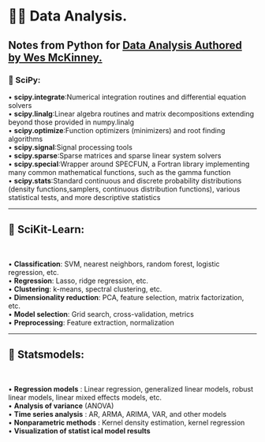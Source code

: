 # ✊🏿 Data Analysis.
Notes from Python for [Data Analysis Authored by Wes McKinney.](https://github.com/wesm/pydata-book)
-------------------
### 🔬 SciPy:

• **scipy.integrate**:Numerical integration routines and differential equation solvers<br>
• **scipy.linalg**:Linear algebra routines and matrix decompositions extending beyond those provided in numpy.linalg<br>
• **scipy.optimize**:Function optimizers (minimizers) and root finding algorithms<br>
• **scipy.signal**:Signal processing tools<br>
• **scipy.sparse**:Sparse matrices and sparse linear system solvers<br>
• **scipy.special**:Wrapper around SPECFUN, a Fortran library implementing many common mathematical functions, such as the gamma function<br>
• **scipy.stats**:Standard continuous and discrete probability distributions (density functions,samplers, continuous distribution functions), various statistical tests, and more
descriptive statistics<br>

-----------------------
## 🔬 SciKit-Learn:<br>
<br>

• **Classification**: SVM, nearest neighbors, random forest, logistic regression, etc.<br>
• **Regression**: Lasso, ridge regression, etc.<br>
• **Clustering**: k-means, spectral clustering, etc.<br>
• **Dimensionality reduction**: PCA, feature selection, matrix factorization, etc.<br>
• **Model selection**: Grid search, cross-validation, metrics<br>
• **Preprocessing**: Feature extraction, normalization<br>

-----------------------
## 🔬 Statsmodels:<br>
<br>

• **Regression models** : Linear regression, generalized linear models, robust linear models, linear mixed effects models, etc.<br>
• **Analysis of variance** (ANOVA)<br>
• **Time series analysis** : AR, ARMA, ARIMA, VAR, and other models<br>
• **Nonparametric methods** : Kernel density estimation, kernel regression<br>
• **Visualization of statist ical model results**<br>
